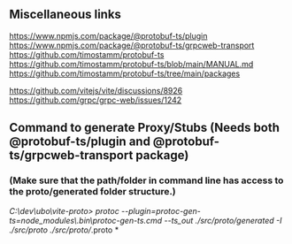 ## Miscellaneous links

https://www.npmjs.com/package/@protobuf-ts/plugin
https://www.npmjs.com/package/@protobuf-ts/grpcweb-transport
https://github.com/timostamm/protobuf-ts
https://github.com/timostamm/protobuf-ts/blob/main/MANUAL.md
https://github.com/timostamm/protobuf-ts/tree/main/packages

https://github.com/vitejs/vite/discussions/8926
https://github.com/grpc/grpc-web/issues/1242

## Command to generate Proxy/Stubs (Needs both @protobuf-ts/plugin and @protobuf-ts/grpcweb-transport package)
### (Make sure that the path/folder in command line has access to the proto/generated folder structure.)
*C:\dev\ubo\vite-proto> protoc --plugin=protoc-gen-ts=node_modules\\.bin\\protoc-gen-ts.cmd --ts_out ./src/proto/generated -I ./src/proto ./src/proto/*.proto
*